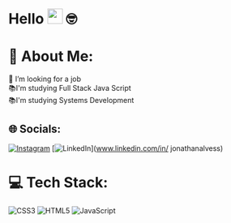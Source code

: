 # Hello <img src="https://media.giphy.com/media/hvRJCLFzcasrR4ia7z/giphy.gif" width="30"> 🤓



# 💫 About Me:
🔭 I’m looking for a job<br>📚I'm studying Full Stack Java Script<br>📚I'm studying Systems Development


## 🌐 Socials:
[![Instagram](https://img.shields.io/badge/Instagram-%23E4405F.svg?logo=Instagram&logoColor=white)](https://instagram.com/jhowalvesrp) [![LinkedIn](https://img.shields.io/badge/LinkedIn-%230077B5.svg?logo=linkedin&logoColor=white)](www.linkedin.com/in/
jonathanalvess) 

# 💻 Tech Stack:
![CSS3](https://img.shields.io/badge/css3-%231572B6.svg?style=for-the-badge&logo=css3&logoColor=white) ![HTML5](https://img.shields.io/badge/html5-%23E34F26.svg?style=for-the-badge&logo=html5&logoColor=white) ![JavaScript](https://img.shields.io/badge/javascript-%23323330.svg?style=for-the-badge&logo=javascript&logoColor=%23F7DF1E)

